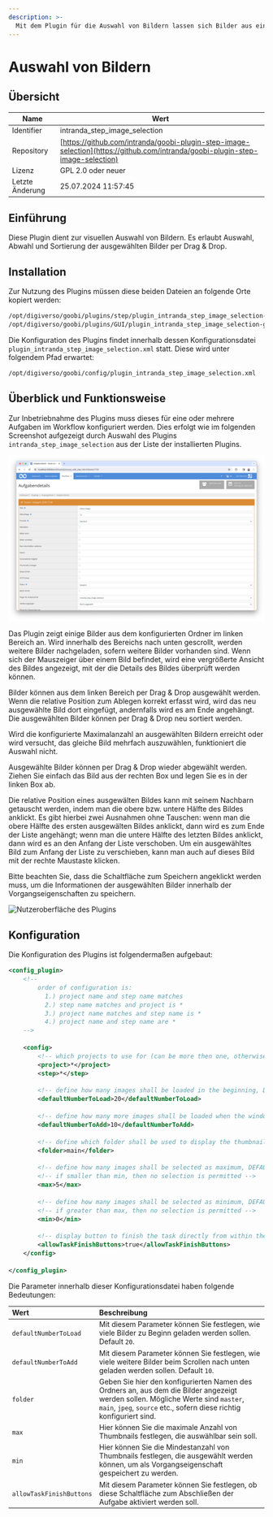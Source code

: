 ```yaml
---
description: >-
  Mit dem Plugin für die Auswahl von Bildern lassen sich Bilder aus einer Menge von Bildern auswählen.
---
```


# Auswahl von Bildern

## Übersicht

Name                     | Wert
-------------------------|-----------
Identifier               | intranda_step_image_selection
Repository               | [https://github.com/intranda/goobi-plugin-step-image-selection](https://github.com/intranda/goobi-plugin-step-image-selection)
Lizenz              | GPL 2.0 oder neuer 
Letzte Änderung    | 25.07.2024 11:57:45


## Einführung
Diese Plugin dient zur visuellen Auswahl von Bildern. Es erlaubt Auswahl, Abwahl und Sortierung der ausgewählten Bilder per Drag & Drop.


## Installation
Zur Nutzung des Plugins müssen diese beiden Dateien an folgende Orte kopiert werden:

```bash
/opt/digiverso/goobi/plugins/step/plugin_intranda_step_image_selection-base.jar
/opt/digiverso/goobi/plugins/GUI/plugin_intranda_step_image_selection-gui.jar
```

Die Konfiguration des Plugins findet innerhalb dessen Konfigurationsdatei `plugin_intranda_step_image_selection.xml` statt. Diese wird unter folgendem Pfad erwartet:

```bash
/opt/digiverso/goobi/config/plugin_intranda_step_image_selection.xml
```


## Überblick und Funktionsweise
Zur Inbetriebnahme des Plugins muss dieses für eine oder mehrere Aufgaben im Workflow konfiguriert werden. Dies erfolgt wie im folgenden Screenshot aufgezeigt durch Auswahl des Plugins `intranda_step_image_selection` aus der Liste der installierten Plugins.

![Zuweisung des Plugins zu einer bestimmten Aufgabe](images/goobi-plugin-step-image-selection_screen1_de.png)

Das Plugin zeigt einige Bilder aus dem konfigurierten Ordner im linken Bereich an. Wird innerhalb des Bereichs nach unten gescrollt, werden weitere Bilder nachgeladen, sofern weitere Bilder vorhanden sind. Wenn sich der Mauszeiger über einem Bild befindet, wird eine vergrößerte Ansicht des Bildes angezeigt, mit der die Details des Bildes überprüft werden können.

Bilder können aus dem linken Bereich per Drag & Drop ausgewählt werden. Wenn die relative Position zum Ablegen korrekt erfasst wird, wird das neu ausgewählte Bild dort eingefügt, andernfalls wird es am Ende angehängt. Die ausgewählten Bilder können per Drag & Drop neu sortiert werden.

Wird die konfigurierte Maximalanzahl an ausgewählten Bildern erreicht oder wird versucht, das gleiche Bild mehrfach auszuwählen, funktioniert die Auswahl nicht.

Ausgewählte Bilder können per Drag & Drop wieder abgewählt werden. Ziehen Sie einfach das Bild aus der rechten Box und legen Sie es in der linken Box ab. 

Die relative Position eines ausgewälten Bildes kann mit seinem Nachbarn getauscht werden, indem man die obere bzw. untere Hälfte des Bildes anklickt. Es gibt hierbei zwei Ausnahmen ohne Tauschen: wenn man die obere Hälfte des ersten ausgewälten Bildes anklickt, dann wird es zum Ende der Liste angehängt; wenn man die untere Hälfte des letzten Bildes anklickt, dann wird es an den Anfang der Liste verschoben. Um ein ausgewähltes Bild zum Anfang der Liste zu verschieben, kann man auch auf dieses Bild mit der rechte Maustaste klicken.

Bitte beachten Sie, dass die Schaltfläche zum Speichern angeklickt werden muss, um die Informationen der ausgewählten Bilder innerhalb der Vorgangseigenschaften zu speichern. 

![Nutzeroberfläche des Plugins](images/goobi-plugin-step-image-selection_screen2_de.png)


## Konfiguration
Die Konfiguration des Plugins ist folgendermaßen aufgebaut:

```xml
<config_plugin>
    <!--
        order of configuration is:
          1.) project name and step name matches
          2.) step name matches and project is *
          3.) project name matches and step name is *
          4.) project name and step name are *
    -->
    
    <config>
        <!-- which projects to use for (can be more then one, otherwise use *) -->
        <project>*</project>
        <step>*</step>
        
        <!-- define how many images shall be loaded in the beginning, DEFAULT 20 -->
        <defaultNumberToLoad>20</defaultNumberToLoad>
        
        <!-- define how many more images shall be loaded when the window is scrolled to the bottom, DEFAULT 10 -->
        <defaultNumberToAdd>10</defaultNumberToAdd>
        
        <!-- define which folder shall be used to display the thumbnails, possible values are master | main | jpeg | source | ... -->
        <folder>main</folder>
        
        <!-- define how many images shall be selected as maximum, DEFAULT 5 -->
        <!-- if smaller than min, then no selection is permitted -->
        <max>5</max>
        
        <!-- define how many images shall be selected as minimum, DEFAULT 1 -->
        <!-- if greater than max, then no selection is permitted -->
        <min>0</min>
        
        <!-- display button to finish the task directly from within the entered plugin -->
        <allowTaskFinishButtons>true</allowTaskFinishButtons>
    </config>

</config_plugin>
```

Die Parameter innerhalb dieser Konfigurationsdatei haben folgende Bedeutungen:

| Wert | Beschreibung |
| :--- | :--- |
| `defaultNumberToLoad` | Mit diesem Parameter können Sie festlegen, wie viele Bilder zu Beginn geladen werden sollen. Default `20`. |
| `defaultNumberToAdd` | Mit diesem Parameter können Sie festlegen, wie viele weitere Bilder beim Scrollen nach unten geladen werden sollen. Default `10`. |
| `folder` | Geben Sie hier den konfigurierten Namen des Ordners an, aus dem die Bilder angezeigt werden sollen. Mögliche Werte sind `master`, `main`, `jpeg`, `source` etc., sofern diese richtig konfiguriert sind. |
| `max` | Hier können Sie die maximale Anzahl von Thumbnails festlegen, die auswählbar sein soll. |
| `min` | Hier können Sie die Mindestanzahl von Thumbnails festlegen, die ausgewählt werden können, um als Vorgangseigenschaft gespeichert zu werden. |
| `allowTaskFinishButtons` | Mit diesem Parameter können Sie festlegen, ob diese Schaltfläche zum Abschließen der Aufgabe aktiviert werden soll. |